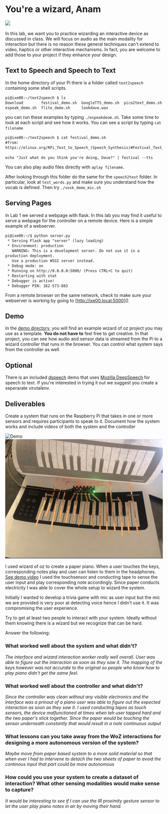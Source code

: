 # You're a wizard, Anam

<img src="https://pbs.twimg.com/media/Cen7qkHWIAAdKsB.jpg" height="400">

In this lab, we want you to practice wizarding an interactive device as discussed in class. We will focus on audio as the main modality for interaction but there is no reason these general techniques can't extend to video, haptics or other interactive mechanisms. In fact, you are welcome to add those to your project if they enhance your design.


## Text to Speech and Speech to Text

In the home directory of your Pi there is a folder called `text2speech` containing some shell scripts.

```
pi@ixe00:~/text2speech $ ls
Download        festival_demo.sh  GoogleTTS_demo.sh  pico2text_demo.sh
espeak_demo.sh  flite_demo.sh     lookdave.wav

```

you can run these examples by typing 
`./espeakdeom.sh`. Take some time to look at each script and see how it works. You can see a script by typing `cat filename`

```
pi@ixe00:~/text2speech $ cat festival_demo.sh 
#from: https://elinux.org/RPi_Text_to_Speech_(Speech_Synthesis)#Festival_Text_to_Speech

echo "Just what do you think you're doing, Dave?" | festival --tts

```

You can also play audio files directly with `aplay filename`.

After looking through this folder do the same for the `speech2text` folder. In particular, look at `test_words.py` and make sure you understand how the vocab is defined. Then try `./vosk_demo_mic.sh`

## Serving Pages

In Lab 1 we served a webpage with flask. In this lab you may find it useful to serve a webpage for the controller on a remote device. Here is a simple example of a webserver.

```
pi@ixe00:~/$ python server.py
 * Serving Flask app "server" (lazy loading)
 * Environment: production
   WARNING: This is a development server. Do not use it in a production deployment.
   Use a production WSGI server instead.
 * Debug mode: on
 * Running on http://0.0.0.0:5000/ (Press CTRL+C to quit)
 * Restarting with stat
 * Debugger is active!
 * Debugger PIN: 162-573-883
```
From a remote browser on the same network, check to make sure your webserver is working by going to [http://ixe00.local:5000]()


## Demo

In the [demo directory](./demo), you will find an example wizard of oz project you may use as a template. **You do not have to** feel free to get creative. In that project, you can see how audio and sensor data is streamed from the Pi to a wizard controller that runs in the browser. You can control what system says from the controller as well.

## Optional

There is an included [dspeech](.dspeech) demo that uses [Mozilla DeepSpeech](https://github.com/mozilla/DeepSpeech) for speech to text. If you're interested in trying it out we suggest you create a seperarate virutalenv. 

## Deliverables

Create a system that runs on the Raspberry Pi that takes in one or more sensors and requires participants to speak to it. Document how the system works and include videos of both the system and the controller

![Demo](demo.png)
![Demo](demo2.png)

I used wizard of oz to create a paper piano. When a user touches the keys, corresponding notes play and user can listen to them in the headphones. [See demo video](https://drive.google.com/file/d/1yKAs3cC_GykgOeYKx2FX9kc7Aezk9NE-/view?usp=sharing) I used the touchsensor and conducting tape to sense the user input and play corresponding note accordingly. Since paper conducts electricity I was able to cover the whole setup to wizard the system. 

Initially I wanted to develop a trivia game with mic as user input but the mic we are provided is very poor at detecting voice hence I didn't use it. It was compromising the user experience.  

Try to get at least two people to interact with your system. Ideally without them knowing there is a wizard but we recognize that can be hard.

Answer the following:

### What worked well about the system and what didn't?
*The interface and wizard interaction worker really well overall. User was able to figure out the interaction as soon as they saw it. The mapping of the keys however was not accurate to the original so people who know how to play piano didn't get the same feel.*

### What worked well about the controller and what didn't?

*Since the controller was clean without any visible electronics and the interface was a prinout of a piano user was able to figure out the expected interaction as soon as they saw it. 
I used conducting tapes as touch sensors, the device malfunctioned at times when teh user tapped hard and the two paper's stick together. Since the paper would be touching the sensor underneath constantly that would result in a note continuous output*

### What lessons can you take away from the WoZ interactions for designing a more autonomous version of the system?

*Maybe move from paper based system to a more solid material so that when ever I had to intervene to detach the two sheets of paper to avoid the continous input that part could be more autonomous*


### How could you use your system to create a dataset of interaction? What other sensing modalities would make sense to capture?

*It would be interesting to see if I can use the IR proximity gesture sensor to let the user play piano notes in air by moving their hand.*

